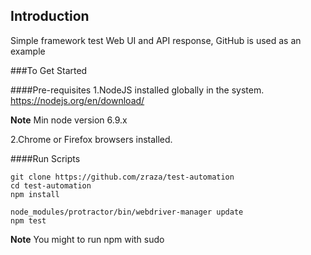 ## Introduction

Simple framework test Web UI and API response, GitHub is used as an example


###To Get Started

####Pre-requisites
1.NodeJS installed globally in the system.
https://nodejs.org/en/download/

**Note** Min node version 6.9.x

2.Chrome or Firefox browsers installed.

####Run Scripts

```
git clone https://github.com/zraza/test-automation
cd test-automation
npm install 

node_modules/protractor/bin/webdriver-manager update
npm test

```
**Note** You might to run npm with sudo
